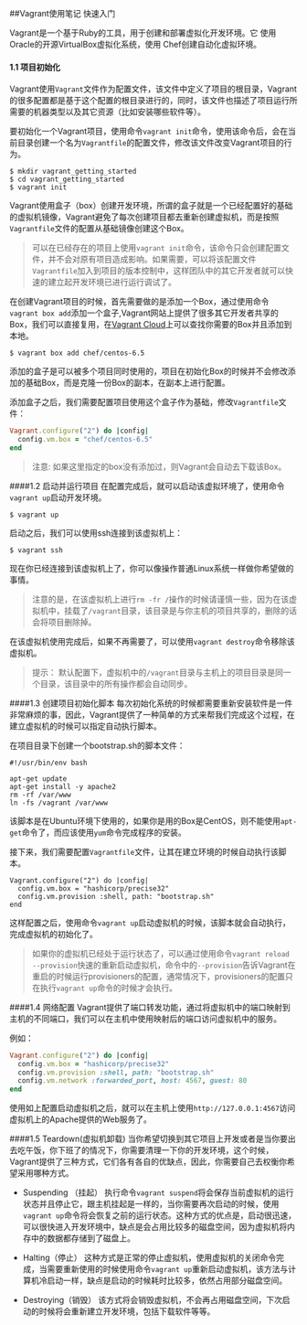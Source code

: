 ##Vagrant使用笔记 快速入门

Vagrant是一个基于Ruby的工具，用于创建和部署虚拟化开发环境。它 使用Oracle的开源VirtualBox虚拟化系统，使用 Chef创建自动化虚拟环境。

#### 1.1 项目初始化

Vagrant使用`Vagrant`文件作为配置文件，该文件中定义了项目的根目录，Vagrant的很多配置都是基于这个配置的根目录进行的，同时，该文件也描述了项目运行所需要的机器类型以及其它资源（比如安装哪些软件等）。

要初始化一个Vagrant项目，使用命令`vagrant init`命令，使用该命令后，会在当前目录创建一个名为`Vagrantfile`的配置文件，修改该文件改变Vagrant项目的行为。

```shell
$ mkdir vagrant_getting_started
$ cd vagrant_getting_started
$ vagrant init
```

Vagrant使用盒子（box）创建开发环境，所谓的盒子就是一个已经配置好的基础的虚拟机镜像，Vagrant避免了每次创建项目都去重新创建虚拟机，而是按照`Vagrantfile`文件的配置从基础镜像创建这个Box。

> 可以在已经存在的项目上使用`vagrant init`命令，该命令只会创建配置文件，并不会对原有项目造成影响。如果需要，可以将该配置文件`Vagrantfile`加入到项目的版本控制中，这样团队中的其它开发者就可以快速的建立起开发环境已进行运行调试了。

在创建Vagrant项目的时候，首先需要做的是添加一个Box，通过使用命令`vagrant box add`添加一个盒子,Vagrant网站上提供了很多其它开发者共享的Box，我们可以直接复用，在[Vagrant Cloud](https://vagrantcloud.com/)上可以查找你需要的Box并且添加到本地。

```shell
$ vagrant box add chef/centos-6.5
```

添加的盒子是可以被多个项目同时使用的，项目在初始化Box的时候并不会修改添加的基础Box，而是克隆一份Box的副本，在副本上进行配置。

添加盒子之后，我们需要配置项目使用这个盒子作为基础，修改`Vagrantfile`文件：

```ruby
Vagrant.configure("2") do |config|
  config.vm.box = "chef/centos-6.5"
end
```
> 注意: 如果这里指定的box没有添加过，则Vagrant会自动去下载该Box。

####1.2 启动并运行项目
在配置完成后，就可以启动该虚拟环境了，使用命令`vagrant up`启动开发环境。

```shell
$ vagrant up
```

启动之后，我们可以使用ssh连接到该虚拟机上：

```shell
$ vagrant ssh
```

现在你已经连接到该虚拟机上了，你可以像操作普通Linux系统一样做你希望做的事情。

> 注意的是，在该虚拟机上进行`rm -fr /`操作的时候请谨慎一些，因为在该虚拟机中，挂载了`/vagrant`目录，该目录是与你主机的项目共享的，删除的话会将项目删除掉。

在该虚拟机使用完成后，如果不再需要了，可以使用`vagrant destroy`命令移除该虚拟机。

> 提示： 默认配置下，虚拟机中的`/vagrant`目录与主机上的项目目录是同一个目录，该目录中的所有操作都会自动同步。

####1.3 创建项目初始化脚本
每次初始化系统的时候都需要重新安装软件是一件非常麻烦的事，因此，Vagrant提供了一种简单的方式来帮我们完成这个过程，在建立虚拟机的时候可以指定自动执行脚本。

在项目目录下创建一个bootstrap.sh的脚本文件：
```shell
#!/usr/bin/env bash

apt-get update
apt-get install -y apache2
rm -rf /var/www
ln -fs /vagrant /var/www
```

该脚本是在Ubuntu环境下使用的，如果你是用的Box是CentOS，则不能使用`apt-get`命令了，而应该使用`yum`命令完成程序的安装。

接下来，我们需要配置`Vagrantfile`文件，让其在建立环境的时候自动执行该脚本。
```shell
Vagrant.configure("2") do |config|
  config.vm.box = "hashicorp/precise32"
  config.vm.provision :shell, path: "bootstrap.sh"
end
```

这样配置之后，使用命令`vagrant up`启动虚拟机的时候，该脚本就会自动执行，完成虚拟机的初始化了。

> 如果你的虚拟机已经处于运行状态了，可以通过使用命令`vagrant reload --provision`快速的重新启动虚拟机，命令中的`--provision`告诉Vagrant在重启的时候运行provisioners的配置，通常情况下，provisioners的配置只在执行`vagrant up`命令的时候才会执行。

####1.4 网络配置
Vagrant提供了端口转发功能，通过将虚拟机中的端口映射到主机的不同端口，我们可以在主机中使用映射后的端口访问虚拟机中的服务。

例如：
```ruby
Vagrant.configure("2") do |config|
  config.vm.box = "hashicorp/precise32"
  config.vm.provision :shell, path: "bootstrap.sh"
  config.vm.network :forwarded_port, host: 4567, guest: 80
end
```
使用如上配置启动虚拟机之后，就可以在主机上使用`http://127.0.0.1:4567`访问虚拟机上的Apache提供的Web服务了。


####1.5 Teardown(虚拟机卸载)
当你希望切换到其它项目上开发或者是当你要出去吃午饭，你下班了的情况下，你需要清理一下你的开发环境，这个时候，Vagrant提供了三种方式，它们各有各自的优缺点，因此，你需要自己去权衡你希望采用哪种方式。

- Suspending （挂起）
	执行命令`vagrant suspend`将会保存当前虚拟机的运行状态并且停止它，跟主机挂起是一样的，当你需要再次启动的时候，使用`vagrant up`命令将会恢复之前的运行状态。这种方式的优点是，启动很迅速，可以很快进入开发环境中，缺点是会占用比较多的磁盘空间，因为虚拟机将内存中的数据都存储到了磁盘上。

- Halting（停止）
	这种方式是正常的停止虚拟机，使用虚拟机的关闭命令完成，当需要重新使用的时候使用命令`vagrant up`重新启动虚拟机，该方法与计算机冷启动一样，缺点是启动的时候耗时比较多，依然占用部分磁盘空间。

- Destroying（销毁）
	该方式将会销毁虚拟机，不会再占用磁盘空间，下次启动的时候将会重新建立开发环境，包括下载软件等等。

